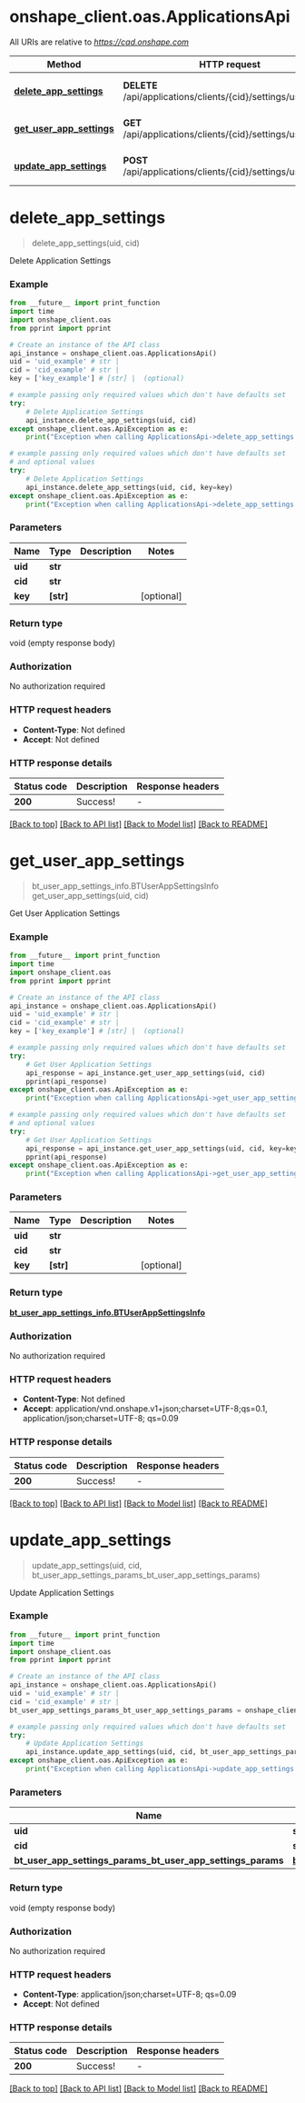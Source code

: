 # onshape_client.oas.ApplicationsApi

All URIs are relative to *https://cad.onshape.com*

Method | HTTP request | Description
------------- | ------------- | -------------
[**delete_app_settings**](ApplicationsApi.md#delete_app_settings) | **DELETE** /api/applications/clients/{cid}/settings/users/{uid} | Delete Application Settings
[**get_user_app_settings**](ApplicationsApi.md#get_user_app_settings) | **GET** /api/applications/clients/{cid}/settings/users/{uid} | Get User Application Settings
[**update_app_settings**](ApplicationsApi.md#update_app_settings) | **POST** /api/applications/clients/{cid}/settings/users/{uid} | Update Application Settings


# **delete_app_settings**
> delete_app_settings(uid, cid)

Delete Application Settings

### Example

```python
from __future__ import print_function
import time
import onshape_client.oas
from pprint import pprint

# Create an instance of the API class
api_instance = onshape_client.oas.ApplicationsApi()
uid = 'uid_example' # str | 
cid = 'cid_example' # str | 
key = ['key_example'] # [str] |  (optional)

# example passing only required values which don't have defaults set
try:
    # Delete Application Settings
    api_instance.delete_app_settings(uid, cid)
except onshape_client.oas.ApiException as e:
    print("Exception when calling ApplicationsApi->delete_app_settings: %s\n" % e)

# example passing only required values which don't have defaults set
# and optional values
try:
    # Delete Application Settings
    api_instance.delete_app_settings(uid, cid, key=key)
except onshape_client.oas.ApiException as e:
    print("Exception when calling ApplicationsApi->delete_app_settings: %s\n" % e)
```

### Parameters

Name | Type | Description  | Notes
------------- | ------------- | ------------- | -------------
 **uid** | **str**|  |
 **cid** | **str**|  |
 **key** | **[str]**|  | [optional]

### Return type

void (empty response body)

### Authorization

No authorization required

### HTTP request headers

 - **Content-Type**: Not defined
 - **Accept**: Not defined

### HTTP response details
| Status code | Description | Response headers |
|-------------|-------------|------------------|
**200** | Success! |  -  |

[[Back to top]](#) [[Back to API list]](../README.md#documentation-for-api-endpoints) [[Back to Model list]](../README.md#documentation-for-models) [[Back to README]](../README.md)

# **get_user_app_settings**
> bt_user_app_settings_info.BTUserAppSettingsInfo get_user_app_settings(uid, cid)

Get User Application Settings

### Example

```python
from __future__ import print_function
import time
import onshape_client.oas
from pprint import pprint

# Create an instance of the API class
api_instance = onshape_client.oas.ApplicationsApi()
uid = 'uid_example' # str | 
cid = 'cid_example' # str | 
key = ['key_example'] # [str] |  (optional)

# example passing only required values which don't have defaults set
try:
    # Get User Application Settings
    api_response = api_instance.get_user_app_settings(uid, cid)
    pprint(api_response)
except onshape_client.oas.ApiException as e:
    print("Exception when calling ApplicationsApi->get_user_app_settings: %s\n" % e)

# example passing only required values which don't have defaults set
# and optional values
try:
    # Get User Application Settings
    api_response = api_instance.get_user_app_settings(uid, cid, key=key)
    pprint(api_response)
except onshape_client.oas.ApiException as e:
    print("Exception when calling ApplicationsApi->get_user_app_settings: %s\n" % e)
```

### Parameters

Name | Type | Description  | Notes
------------- | ------------- | ------------- | -------------
 **uid** | **str**|  |
 **cid** | **str**|  |
 **key** | **[str]**|  | [optional]

### Return type

[**bt_user_app_settings_info.BTUserAppSettingsInfo**](BTUserAppSettingsInfo.md)

### Authorization

No authorization required

### HTTP request headers

 - **Content-Type**: Not defined
 - **Accept**: application/vnd.onshape.v1+json;charset=UTF-8;qs=0.1, application/json;charset=UTF-8; qs=0.09

### HTTP response details
| Status code | Description | Response headers |
|-------------|-------------|------------------|
**200** | Success! |  -  |

[[Back to top]](#) [[Back to API list]](../README.md#documentation-for-api-endpoints) [[Back to Model list]](../README.md#documentation-for-models) [[Back to README]](../README.md)

# **update_app_settings**
> update_app_settings(uid, cid, bt_user_app_settings_params_bt_user_app_settings_params)

Update Application Settings

### Example

```python
from __future__ import print_function
import time
import onshape_client.oas
from pprint import pprint

# Create an instance of the API class
api_instance = onshape_client.oas.ApplicationsApi()
uid = 'uid_example' # str | 
cid = 'cid_example' # str | 
bt_user_app_settings_params_bt_user_app_settings_params = onshape_client.oas.BTUserAppSettingsParams() # bt_user_app_settings_params.BTUserAppSettingsParams | 

# example passing only required values which don't have defaults set
try:
    # Update Application Settings
    api_instance.update_app_settings(uid, cid, bt_user_app_settings_params_bt_user_app_settings_params)
except onshape_client.oas.ApiException as e:
    print("Exception when calling ApplicationsApi->update_app_settings: %s\n" % e)
```

### Parameters

Name | Type | Description  | Notes
------------- | ------------- | ------------- | -------------
 **uid** | **str**|  |
 **cid** | **str**|  |
 **bt_user_app_settings_params_bt_user_app_settings_params** | [**bt_user_app_settings_params.BTUserAppSettingsParams**](BTUserAppSettingsParams.md)|  |

### Return type

void (empty response body)

### Authorization

No authorization required

### HTTP request headers

 - **Content-Type**: application/json;charset=UTF-8; qs=0.09
 - **Accept**: Not defined

### HTTP response details
| Status code | Description | Response headers |
|-------------|-------------|------------------|
**200** | Success! |  -  |

[[Back to top]](#) [[Back to API list]](../README.md#documentation-for-api-endpoints) [[Back to Model list]](../README.md#documentation-for-models) [[Back to README]](../README.md)

